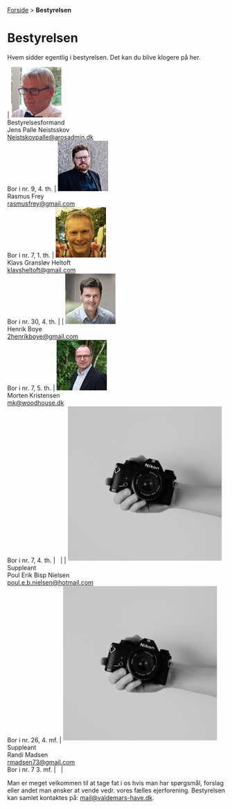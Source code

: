 [Forside](/) > **Bestyrelsen**

# Bestyrelsen

Hvem sidder egentlig i bestyrelsen. Det kan du blive klogere på her.

| ![alt text][palle]<br />Bestyrelsesformand<br />Jens Palle Neistsskov<br />Neistskovpalle@arosadmin.dk<br />Bor i nr. 9, 4. th. | ![alt text][rasmus]<br />Rasmus Frey<br />rasmusfrey@gmail.com<br />Bor i nr. 7, 1. th. | ![alt text][klavs]<br />Klavs Gransløv Heltoft<br />klavsheltoft@gmail.com<br />Bor i nr. 30, 4. th. |
| ![alt text][henrik]<br />Henrik Boye<br />2henrikboye@gmail.com<br />Bor i nr. 7, 5. th. | ![alt text][morten]<br />Morten Kristensen<br />mk@woodhouse.dk<br />Bor i nr. 7, 4. th. | &nbsp; |
| ![alt text][fotograf]<br />Suppleant<br />Poul Erik Bisp Nielsen<br />poul.e.b.nielsen@hotmail.com<br />Bor i nr. 26, 4. mf. | ![alt text][fotograf]<br />Suppleant<br />Randi Madsen<br />rmadsen73@gmail.com<br />Bor i nr. 7 3. mf. | &nbsp; |

Man er meget velkommen til at tage fat i os hvis man har spørgsmål, forslag eller andet man ønsker at vende vedr. vores fælles ejerforening.
Bestyrelsen kan samlet kontaktes på: [mail@valdemars-have.dk](mailto:mail@valdemars-have.dk).

[palle]: /billeder/palle.jpg "Jens Palle Neistsskov"
[rasmus]: /billeder/rasmus.jpg "Rasmus Frey"
[klavs]: /billeder/klavs.jpg "Klavs Gransløv Heltoft"
[henrik]: /billeder/henrik.jpg "Henrik Boye"
[morten]: /billeder/morten.jpg "Morten Kristensen"
[fotograf]: /billeder/fotograf.jpg "Fotografen er på vej"